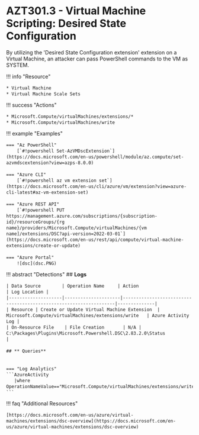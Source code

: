 # AZT301.3 - Virtual Machine Scripting: Desired State Configuration

By utilizing the 'Desired State Configuration extension' extension on a Virtual Machine, an attacker can pass PowerShell commands to the VM as SYSTEM.

!!! info "Resource" 

	* Virtual Machine
	* Virtual Machine Scale Sets

!!! success "Actions"

	* Microsoft.Compute/virtualMachines/extensions/*
	* Microsoft.Compute/virtualMachines/write

!!! example "Examples"

    === "Az PowerShell"
		[`#!powershell Set-AzVMDscExtension`](https://docs.microsoft.com/en-us/powershell/module/az.compute/set-azvmdscextension?view=azps-8.0.0)

    === "Azure CLI"
        [`#!powershell az vm extension set`](https://docs.microsoft.com/en-us/cli/azure/vm/extension?view=azure-cli-latest#az-vm-extension-set)
		
    === "Azure REST API"	
		[`#!powershell PUT https://management.azure.com/subscriptions/{subscription-id}/resourceGroups/{rg name}/providers/Microsoft.Compute/virtualMachines/{vm name]/extensions/DSC?api-version=2022-03-01`](https://docs.microsoft.com/en-us/rest/api/compute/virtual-machine-extensions/create-or-update)
	
    === "Azure Portal"
    	![dsc](dsc.PNG)

!!! abstract "Detections"
	## **Logs** 

    | Data Source        | Operation Name     | Action                                                            | Log Location |
    |--------------------|---------------------|-------------------------------------------------------------------|--------------|
    | Resource | Create or Update Virtual Machine Extension	 | Microsoft.Compute/virtualMachines/extensions/write	| Azure Activity Log |
	| On-Resource File    | File Creation       | N/A |  C:\Packages\Plugins\Microsoft.Powershell.DSC\2.83.2.0\Status            | 
	
	## ** Queries**


	=== "Log Analytics"
	```AzureActivity 
 	   |where OperationNameValue=="Microsoft.Compute/virtualMachines/extensions/write"
	```


!!! faq "Additional Resources"

	[https://docs.microsoft.com/en-us/azure/virtual-machines/extensions/dsc-overview](https://docs.microsoft.com/en-us/azure/virtual-machines/extensions/dsc-overview)

